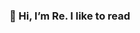### 👋 Hi, I’m Re. I like to read 

<!---
nyhtmaer/nyhtmaer is a ✨ special ✨ repository because its `README.md` (this file) appears on your GitHub profile.
You can click the Preview link to take a look at your changes.
--->
